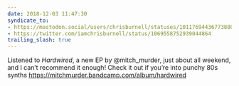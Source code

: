 ```yaml
---
date: 2018-12-03 11:47:30
syndicate_to:
- https://mastodon.social/users/chrisburnell/statuses/101176944367738801
- https://twitter.com/iamchrisburnell/status/1069558752939044864
trailing_slash: true
---
```


Listened to *Hardwired*, a new EP by @mitch_murder, just about all weekend, and I can’t recommend it enough! Check it out if you’re into punchy 80s synths <a href="https://mitchmurder.bandcamp.com/album/hardwired" rel="external">https://mitchmurder.bandcamp.com/album/hardwired</a>

